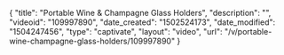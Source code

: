 {
    "title": "Portable Wine &amp; Champagne Glass Holders",
    "description": "",
    "videoid": "109997890",
    "date_created": "1502524173",
    "date_modified": "1504247456",
    "type": "captivate",
    "layout": "video",
    "url": "\/v\/portable-wine-champagne-glass-holders\/109997890"
}